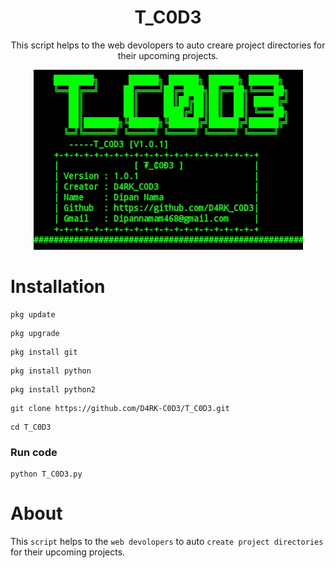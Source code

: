 <h1 align="center">T_C0D3</h1>

<p align="center"> This script helps to the web devolopers to auto creare project directories for their upcoming projects.</p>

<p align="center">
   <img src="images/T_C0D3.jpg">
</p>

# Installation

```
pkg update
```

```
pkg upgrade
```

```
pkg install git
```

```
pkg install python
```

```
pkg install python2
```

```
git clone https://github.com/D4RK-C0D3/T_C0D3.git
```

```
cd T_C0D3
```

### Run code

```
python T_C0D3.py
```
# About
   This `script` helps to the `web devolopers` to auto `create project directories` for their upcoming projects.
